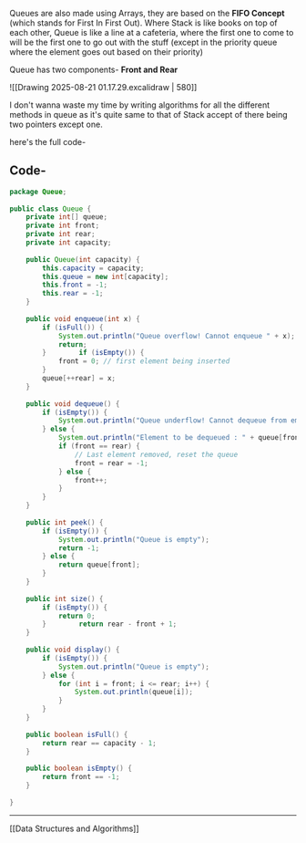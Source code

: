 Queues are also made using Arrays, they are based on the **FIFO Concept** (which stands for First In First Out). Where Stack is like books on top of each other, Queue is like a line at a cafeteria, where the first one to come to will be the first one to go out with the stuff (except in the priority queue where the element goes out based on their priority) 

Queue has two components- **Front and Rear**

![[Drawing 2025-08-21 01.17.29.excalidraw | 580]]

I don't wanna waste my time by writing algorithms for all the different methods in queue as it's quite same to that of Stack accept of there being two pointers except one.

here's the full code-
## Code-
```java
package Queue;  
  
public class Queue {  
    private int[] queue;  
    private int front;  
    private int rear;  
    private int capacity;  
    
    public Queue(int capacity) {  
        this.capacity = capacity;  
        this.queue = new int[capacity];  
        this.front = -1;  
        this.rear = -1;  
    }  
    
    public void enqueue(int x) {  
        if (isFull()) {  
            System.out.println("Queue overflow! Cannot enqueue " + x);  
            return;  
        }        if (isEmpty()) {  
            front = 0; // first element being inserted  
        }  
        queue[++rear] = x;  
    }  
    
    public void dequeue() {  
        if (isEmpty()) {  
            System.out.println("Queue underflow! Cannot dequeue from empty queue");  
        } else {  
            System.out.println("Element to be dequeued : " + queue[front]);  
            if (front == rear) {  
                // Last element removed, reset the queue  
                front = rear = -1;  
            } else {  
                front++;  
            }       
        }    
    }
      
    public int peek() {  
        if (isEmpty()) {  
            System.out.println("Queue is empty");  
            return -1;  
        } else {  
            return queue[front];  
        }    
    }
      
    public int size() {  
        if (isEmpty()) {  
            return 0;  
        }        return rear - front + 1;  
    }  
    
    public void display() {  
        if (isEmpty()) {  
            System.out.println("Queue is empty");  
        } else {  
            for (int i = front; i <= rear; i++) {  
                System.out.println(queue[i]);  
            }        
        }    
    }
      
    public boolean isFull() {  
        return rear == capacity - 1;  
    } 
     
    public boolean isEmpty() {  
        return front == -1;  
    }
    
}
```
---
[[Data Structures and Algorithms]]
